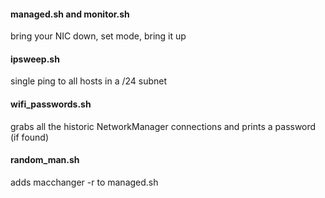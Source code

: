 #### managed.sh and monitor.sh
bring your NIC down, set mode, bring it up

#### ipsweep.sh
single ping to all hosts in a /24 subnet

#### wifi_passwords.sh
grabs all the historic NetworkManager connections and prints a password (if found)

#### random_man.sh
adds macchanger -r to managed.sh
